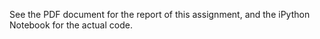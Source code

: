 See the PDF document for the report of this assignment, and the iPython Notebook for the actual code.

